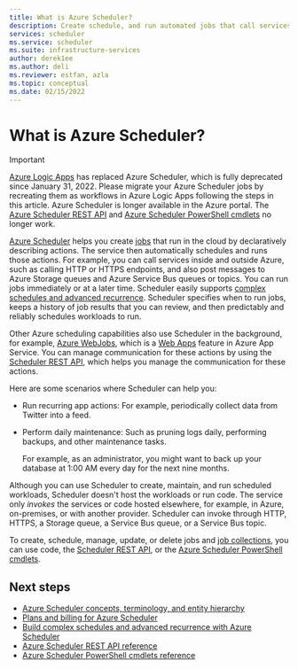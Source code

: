 ```yaml
---
title: What is Azure Scheduler?
description: Create schedule, and run automated jobs that call services inside or outside Azure.
services: scheduler
ms.service: scheduler
ms.suite: infrastructure-services
author: derek1ee
ms.author: deli
ms.reviewer: estfan, azla
ms.topic: conceptual
ms.date: 02/15/2022
---
```


# What is Azure Scheduler?

> [!IMPORTANT]
> [Azure Logic Apps](../logic-apps/logic-apps-overview.md) has replaced Azure Scheduler, which is fully deprecated since January 31, 2022. 
> Please migrate your Azure Scheduler jobs by recreating them as workflows in Azure Logic Apps following the steps in this article. 
> Azure Scheduler is longer available in the Azure portal. The [Azure Scheduler REST API](/rest/api/scheduler) and 
> [Azure Scheduler PowerShell cmdlets](scheduler-powershell-reference.md) no longer work.

[Azure Scheduler](https://azure.microsoft.com/services/scheduler/) helps you create [jobs](../scheduler/scheduler-concepts-terms.md) that run in the cloud by declaratively describing actions. The service then automatically schedules and runs those actions. For example, you can call services inside and outside Azure, such as calling HTTP or HTTPS endpoints, and also post messages to Azure Storage queues and Azure Service Bus queues or topics. You can run jobs immediately or at a later time. Scheduler easily supports [complex schedules and advanced recurrence](../scheduler/scheduler-advanced-complexity.md). Scheduler specifies when to run jobs, keeps a history of job results that you can review, and then predictably and reliably schedules workloads to run.

Other Azure scheduling capabilities also use Scheduler in the background, for example, [Azure WebJobs](../app-service/webjobs-create.md), which is a [Web Apps](https://azure.microsoft.com/services/app-service/web/) feature in Azure App Service. You can manage communication for these actions by using the [Scheduler REST API](/rest/api/scheduler/), which helps you manage the communication for these actions.

Here are some scenarios where Scheduler can help you:

* Run recurring app actions: For example, periodically collect data from Twitter into a feed.

* Perform daily maintenance: Such as pruning logs daily, performing backups, and other maintenance tasks.

  For example, as an administrator, you might want to back up your database at 1:00 AM every day for the next nine months.

Although you can use Scheduler to create, maintain, and run scheduled workloads, Scheduler doesn't host the workloads or run code. The service only *invokes* the services or code hosted elsewhere, for example, in Azure, on-premises, or with another provider. Scheduler can invoke through HTTP, HTTPS, a Storage queue, a Service Bus queue, or a Service Bus topic.

To create, schedule, manage, update, or delete jobs and [job collections](../scheduler/scheduler-concepts-terms.md), you can use code, the [Scheduler REST API](/rest/api/scheduler/), or the [Azure Scheduler PowerShell cmdlets](scheduler-powershell-reference.md).

## Next steps

* [Azure Scheduler concepts, terminology, and entity hierarchy](scheduler-concepts-terms.md)
* [Plans and billing for Azure Scheduler](scheduler-plans-billing.md)
* [Build complex schedules and advanced recurrence with Azure Scheduler](scheduler-advanced-complexity.md)
* [Azure Scheduler REST API reference](/rest/api/scheduler)
* [Azure Scheduler PowerShell cmdlets reference](scheduler-powershell-reference.md)